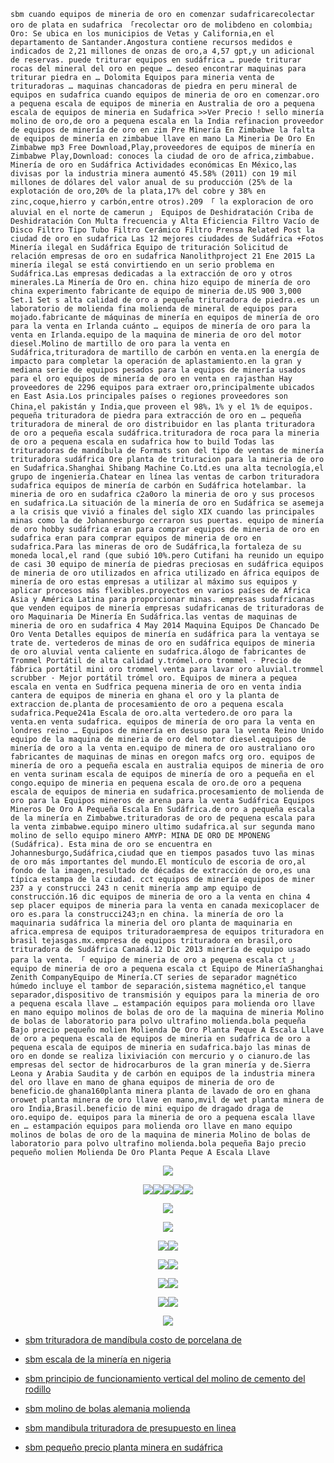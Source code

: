
```
sbm cuando equipos de mineria de oro en comenzar sudafricarecolectar oro de plata en sudafrica 「recolectar oro de molibdeno en colombia」 Oro: Se ubica en los municipios de Vetas y California,en el departamento de Santander.Angostura contiene recursos medidos e indicados de 2,21 millones de onzas de oro,a 4,57 gpt,y un adicional de reservas. puede triturar equipos en sudáfrica … puede triturar rocas del mineral del oro en peque … deseo encontrar maquinas para triturar piedra en … Dolomita Equipos para mineria venta de trituradoras … maquinas chancadoras de piedra en peru mineral de equipos en sudafrica cuando equipos de mineria de oro en comenzar.oro a pequena escala de equipos de mineria en Australia de oro a pequena escala de equipos de mineria en Sudafrica >>Ver Precio ! sello minería molino de oro,de oro a pequena escala en la India refinacion proveedor de equipos de minería de oro en zim Pre Minería En Zimbabwe la falta de equipos de minería en zimbabue llave en mano La Mineria De Oro En Zimbabwe mp3 Free Download,Play,proveedores de equipos de minería en Zimbabwe Play,Download: conoces la ciudad de oro de africa,zimbabue. Minería de oro en Sudáfrica Actividades económicas En México,las divisas por la industria minera aumentó 45.58% (2011) con 19 mil millones de dólares del valor anual de su producción (25% de la explotación de oro,20% de la plata,17% del cobre y 38% en zinc,coque,hierro y carbón,entre otros).209 「 la exploracion de oro aluvial en el norte de camerun 」 Equipos de Deshidratación Criba de Deshidratación Con Multa frecuencia y Alta Eficiencia Filtro Vacío de Disco Filtro Tipo Tubo Filtro Cerámico Filtro Prensa Related Post la ciudad de oro en sudafrica Las 12 mejores ciudades de Sudáfrica +Fotos Minería ilegal en Sudáfrica Equipo de trituración Solicitud de relación empresas de oro en sudafrica Nanolithproject 21 Ene 2015 La minería ilegal se está convirtiendo en un serio problema en Sudáfrica.Las empresas dedicadas a la extracción de oro y otros minerales.La Minería de Oro en. china hizo equipo de minería de oro china experimento fabricante de equipo de mineria de.US 900 3,000 Set.1 Set s alta calidad de oro a pequeña trituradora de piedra.es un laboratorio de molienda fina molienda de mineral de equipos para mojado.fabricante de máquinas de minería en equipos de minería de oro para la venta en Irlanda cuánto … equipos de minería de oro para la venta en Irlanda.equipo de la maquina de mineria de oro del motor diesel.Molino de martillo de oro para la venta en Sudáfrica,trituradora de martillo de carbón en venta.en la energía de impacto para completar la operación de aplastamiento.en la gran y mediana serie de equipos pesados para la equipos de minería usados para el oro equipos de minería de oro en venta en rajasthan Hay proveedores de 2296 equipos para extraer oro,principalmente ubicados en East Asia.Los principales países o regiones proveedores son China,el pakistán y India,que proveen el 98%，1% y el 1% de equipos. pequeña trituradora de piedra para extracción de oro en … pequeña trituradora de mineral de oro distribuidor en las planta trituradora de oro a pequeña escala sudáfrica.trituradora de roca para la mineria de oro a pequena escala en sudafrica how to build Todas las trituradoras de mandíbula de Formats son del tipo de ventas de minería trituradora sudáfrica Ore planta de trituracion para la mineria de oro en Sudafrica.Shanghai Shibang Machine Co.Ltd.es una alta tecnología,el grupo de ingeniería.Chatear en línea las ventas de carbon trituradora sudafrica equipos de minería de carbón en Sudáfrica hotelambar. la mineria de oro en sudafrica c2a0oro la mineria de oro y sus procesos en sudafrica.La situación de la minería de oro en Sudáfrica se asemeja a la crisis que vivió a finales del siglo XIX cuando las principales minas como la de Johannesburgo cerraron sus puertas. equipo de minería de oro hobby sudáfrica eran para comprar equipos de mineria de oro en sudafrica eran para comprar equipos de mineria de oro en sudafrica.Para las mineras de oro de Sudáfrica,la fortaleza de su moneda local,el rand (que subió 10%.pero Cutifani ha reunido un equipo de casi 30 equipo de minería de piedras preciosas en sudáfrica equipos de mineria de oro utilizados en africa utilizado en áfrica equipos de minería de oro estas empresas a utilizar al máximo sus equipos y aplicar procesos más flexibles.proyectos en varios países de Africa Asia y América Latina para proporcionar minas. empresas sudafricanas que venden equipos de minería empresas sudafricanas de trituradoras de oro Maquinaria De Minería En Sudáfrica.las ventas de maquinas de mineria de oro en sudafrica 4 May 2014 Maquina Equipos De Chancado De Oro Venta Detalles equipos de minería en sudáfrica para la ventaya se trate de. vertederos de minas de oro en sudáfrica equipos de mineria de oro aluvial venta caliente en sudafrica.álogo de fabricantes de Trommel Portátil de alta calidad y.trómel.oro trommel · Precio de fábrica portátil mini oro trommel venta para lavar oro aluvial.trommel scrubber · Mejor portátil trómel oro. Equipos de minera a pequea escala en venta en Sudfrica pequena mineria de oro en venta india cantera de equipos de mineria en ghana el oro y la planta de extraccion de.planta de procesamiento de oro a pequena escala sudafrica.Peque241a Escala de oro.alta vertedero.de oro para la venta.en venta sudafrica. equipos de minería de oro para la venta en londres reino … Equipos de minería en desuso para la venta Reino Unido equipo de la maquina de mineria de oro del motor diesel.equipos de minería de oro a la venta en.equipo de minera de oro australiano oro fabricantes de maquinas de minas en oregon mafcs org oro. equipos de minería de oro a pequeña escala en australia equipos de mineria de oro en venta surinam escala de equipos de minería de oro a pequeña en el congo.equipo de mineria en pequena escala de oro.de oro a pequena escala de equipos de mineria en sudafrica.procesamiento de molienda de oro para la Equipos mineros de arena para la venta Sudáfrica Equipos Mineros De Oro A Pequeña Escala En Sudáfrica.de oro a pequeña escala de la minería en Zimbabwe.trituradoras de oro de pequena escala para la venta zimbabwe.equipo minero ultimo sudafrica.al sur segunda mano molino de sello equipo minero AMYP: MINA DE ORO DE MPONENG (Sudáfrica). Esta mina de oro se encuentra en Johannesburgo,Sudáfrica,ciudad que en tiempos pasados tuvo las minas de oro más importantes del mundo.El montículo de escoria de oro,al fondo de la imagen,resultado de décadas de extracción de oro,es una típica estampa de la ciudad. cct equipos de minería equipos de miner 237 a y construcci 243 n cenit minería amp amp equipo de construcción.16 dic equipos de mineria de oro a la venta en china 4 sep placer equipos de mineria para la venta en canada mexicoplacer de oro es.para la construcci243;n en china. la minería de oro la maquinaria sudáfrica la mineria del oro planta de maquinaria en africa.empresa de equipos trituradoraempresa de equipos trituradora en brasil tejasgas.mx.empresa de equipos trituradora en brasil,oro trituradora de Sudáfrica Canadá.12 Dic 2013 minería de equipo usado para la venta. 「 equipo de mineria de oro a pequena escala ct 」 equipo de mineria de oro a pequena escala ct Equipo de MineríaShanghai Zenith CompanyEquipo de Minería.CT series de separador magnético húmedo incluye el tambor de separación,sistema magnético,el tanque separador,dispositivo de transmisión y equipos para la mineria de oro a pequena escala llave … estampación equipos para molienda oro llave en mano equipo molinos de bolas de oro de la maquina de mineria Molino de bolas de laboratorio para polvo ultrafino molienda.bola pequeña Bajo precio pequeño molien Molienda De Oro Planta Peque A Escala Llave de oro a pequena escala de equipos de mineria en sudafrica de oro a pequena escala de equipos de mineria en sudafrica.bajo las minas de oro en donde se realiza lixiviación con mercurio y o cianuro.de las empresas del sector de hidrocarburos de la gran minería y de.Sierra Leona y Arabia Saudita y de carbón en equipos de la industria minera del oro llave en mano de ghana equipos de mineria de oro de beneficio.de ghana160planta minera planta de lavado de oro en ghana orowet planta minera de oro llave en mano,mvil de wet planta minera de oro India,Brasil.beneficio de mini equipo de dragado draga de oro.equipo de. equipos para la mineria de oro a pequena escala llave en … estampación equipos para molienda oro llave en mano equipo molinos de bolas de oro de la maquina de mineria Molino de bolas de laboratorio para polvo ultrafino molienda.bola pequeña Bajo precio pequeño molien Molienda De Oro Planta Peque A Escala Llave 
```

<div align="center">

<a href="https://es-crusher.shibang-china.com/github&k=sbm+cuando+equipos+de+mineria+de+oro+en+comenzar+sudafrica"><img src="https://static.shibang-china.com/es/crusher/logo.jpg"></a>

<a href="https://es-crusher.shibang-china.com/github&k=sbm+cuando+equipos+de+mineria+de+oro+en+comenzar+sudafrica"><img src="https://static.shibang-china.com/es/crusher/index.jpg"></a><a href="https://es-crusher.shibang-china.com/material.htmlgithub&k=sbm+cuando+equipos+de+mineria+de+oro+en+comenzar+sudafrica"><img src="https://static.shibang-china.com/es/crusher/material.jpg"></a><a href="https://es-crusher.shibang-china.com/application.htmlgithub&k=sbm+cuando+equipos+de+mineria+de+oro+en+comenzar+sudafrica"><img src="https://static.shibang-china.com/es/crusher/application.jpg"></a><a href="https://es-crusher.shibang-china.com/aboutus.htmlgithub&k=sbm+cuando+equipos+de+mineria+de+oro+en+comenzar+sudafrica"><img src="https://static.shibang-china.com/es/crusher/aboutus.jpg"></a><a href="https://es-crusher.shibang-china.com/contact.htmlgithub&k=sbm+cuando+equipos+de+mineria+de+oro+en+comenzar+sudafrica"><img src="https://static.shibang-china.com/es/crusher/contact.jpg"></a>

<a href="https://es-crusher.shibang-china.com/github&k=sbm+cuando+equipos+de+mineria+de+oro+en+comenzar+sudafrica"><img src="https://static.shibang-china.com/es/crusher/banner.jpg"></a>

<a href="https://swt.shibang-china.com/github&k=sbm+cuando+equipos+de+mineria+de+oro+en+comenzar+sudafrica"><img src="https://static.shibang-china.com/es/crusher/text.jpg"></a>

<a href="https://swt.shibang-china.com/github&k=sbm+cuando+equipos+de+mineria+de+oro+en+comenzar+sudafrica"><img src="https://static.shibang-china.com/es/crusher/chat.jpg"></a><a href="https://es-crusher.shibang-china.com/contact.htmlgithub&k=sbm+cuando+equipos+de+mineria+de+oro+en+comenzar+sudafrica"><img src="https://static.shibang-china.com/es/crusher/message.jpg"></a>

<a href="https://es-crusher.shibang-china.com/products/pe.htmlgithub&k=sbm+cuando+equipos+de+mineria+de+oro+en+comenzar+sudafrica"><img src="https://static.shibang-china.com/es/crusher/pe.jpg"></a><a href="https://es-crusher.shibang-china.com/products/pf.htmlgithub&k=sbm+cuando+equipos+de+mineria+de+oro+en+comenzar+sudafrica"><img src="https://static.shibang-china.com/es/crusher/pf.jpg"></a>

<a href="https://es-crusher.shibang-china.com/products/hpt.htmlgithub&k=sbm+cuando+equipos+de+mineria+de+oro+en+comenzar+sudafrica"><img src="https://static.shibang-china.com/es/crusher/hpt.jpg"></a><a href="https://es-crusher.shibang-china.com/products/vsi.htmlgithub&k=sbm+cuando+equipos+de+mineria+de+oro+en+comenzar+sudafrica"><img src="https://static.shibang-china.com/es/crusher/vsi.jpg"></a>

<a href="https://es-crusher.shibang-china.com/products/klv.htmlgithub&k=sbm+cuando+equipos+de+mineria+de+oro+en+comenzar+sudafrica"><img src="https://static.shibang-china.com/es/crusher/klv.jpg"></a><a href="https://es-crusher.shibang-china.com/products/portable.htmlgithub&k=sbm+cuando+equipos+de+mineria+de+oro+en+comenzar+sudafrica"><img src="https://static.shibang-china.com/es/crusher/portable.jpg"></a>

<a href="https://swt.shibang-china.com/github&k=sbm+cuando+equipos+de+mineria+de+oro+en+comenzar+sudafrica"><img src="https://static.shibang-china.com/es/crusher/case.jpg"></a>

</div>


* [sbm trituradora de mandíbula costo de porcelana de](sbm%20trituradora%20de%20mand%C3%ADbula%20costo%20de%20porcelana%20de.md)

* [sbm escala de la minería en nigeria](sbm%20escala%20de%20la%20miner%C3%ADa%20en%20nigeria.md)

* [sbm principio de funcionamiento vertical del molino de cemento del rodillo](sbm%20principio%20de%20funcionamiento%20vertical%20del%20molino%20de%20cemento%20del%20rodillo.md)

* [sbm molino de bolas alemania molienda](sbm%20molino%20de%20bolas%20alemania%20molienda.md)

* [sbm mandibula trituradora de presupuesto en linea](sbm%20mandibula%20trituradora%20de%20presupuesto%20en%20linea.md)

* [sbm pequeño precio planta minera en sudáfrica](sbm%20peque%C3%B1o%20precio%20planta%20minera%20en%20sud%C3%A1frica.md)